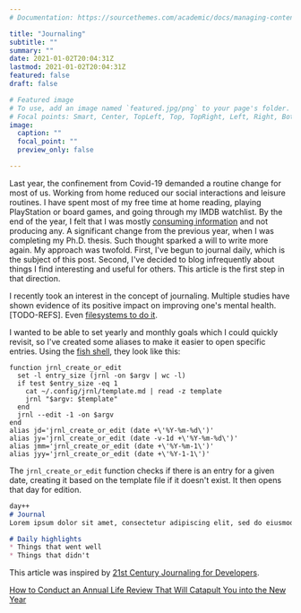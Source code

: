 ```yaml
---
# Documentation: https://sourcethemes.com/academic/docs/managing-content/

title: "Journaling"
subtitle: ""
summary: ""
date: 2021-01-02T20:04:31Z
lastmod: 2021-01-02T20:04:31Z
featured: false
draft: false

# Featured image
# To use, add an image named `featured.jpg/png` to your page's folder.
# Focal points: Smart, Center, TopLeft, Top, TopRight, Left, Right, BottomLeft, Bottom, BottomRight.
image:
  caption: ""
  focal_point: ""
  preview_only: false

---
```

Last year, the confinement from Covid-19 demanded a routine change for most of us. Working from home reduced our social interactions and leisure routines. I have spent most of my free time at home reading, playing PlayStation or board games, and going through my IMDB watchlist. By the end of the year, I felt that I was mostly [consuming information](https://medium.com/swlh/consumer-vs-producer-a-change-in-mindset-that-will-change-your-life-11cf8092e3e6) and not producing any. A significant change from the previous year, when I was completing my Ph.D. thesis. Such thought sparked a will to write more again. My approach was twofold. First, I've begun to journal daily, which is the subject of this post. Second, I've decided to blog infrequently about things I find interesting and useful for others. This article is the first step in that direction.


I recently took an interest in the concept of journaling. Multiple studies have shown evidence of its positive impact on improving one's mental health. [TODO-REFS]. Even  [filesystems to do it](https://en.wikipedia.org/wiki/Journaling_file_system).

I wanted to be able to set yearly and monthly goals which I could quickly revisit, so I've created some aliases to make it easier to open specific entries. Using the [fish shell](https://fishshell.com/), they look like this:

```
function jrnl_create_or_edit
  set -l entry_size (jrnl -on $argv | wc -l)
  if test $entry_size -eq 1
    cat ~/.config/jrnl/template.md | read -z template
    jrnl "$argv: $template"
  end
  jrnl --edit -1 -on $argv
end
alias jd='jrnl_create_or_edit (date +\'%Y-%m-%d\')'
alias jy='jrnl_create_or_edit (date -v-1d +\'%Y-%m-%d\')'
alias jmm='jrnl_create_or_edit (date +\'%Y-%m-1\')'
alias jyy='jrnl_create_or_edit (date +\'%Y-1-1\')'
```

The `jrnl_create_or_edit` function checks if there is an entry for a given date, creating it based on the template file if it doesn't exist. It then opens that day for edition.

```markdown
day++
# Journal
Lorem ipsum dolor sit amet, consectetur adipiscing elit, sed do eiusmod tempor incididunt ut labore et dolore magna aliqua. Ut enim ad minim veniam, quis nostrud exercitation ullamco laboris nisi ut aliquip ex ea commodo consequat.

# Daily highlights
* Things that went well
* Things that didn't
```

This article was inspired by [21st Century Journaling for Developers](https://medium.com/@mntlmaxi/21st-century-journaling-for-developers-f3a1c2a8eb4e).


[How to Conduct an Annual Life Review That Will Catapult You into the New Year
](https://schlaf.medium.com/how-to-conduct-an-annual-life-review-that-will-catapult-you-into-the-new-year-d5aaffebac1f)
